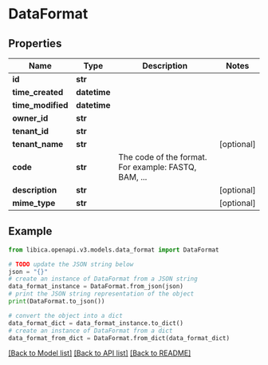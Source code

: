 # DataFormat


## Properties

Name | Type | Description | Notes
------------ | ------------- | ------------- | -------------
**id** | **str** |  | 
**time_created** | **datetime** |  | 
**time_modified** | **datetime** |  | 
**owner_id** | **str** |  | 
**tenant_id** | **str** |  | 
**tenant_name** | **str** |  | [optional] 
**code** | **str** | The code of the format. For example: FASTQ, BAM, ... | 
**description** | **str** |  | [optional] 
**mime_type** | **str** |  | [optional] 

## Example

```python
from libica.openapi.v3.models.data_format import DataFormat

# TODO update the JSON string below
json = "{}"
# create an instance of DataFormat from a JSON string
data_format_instance = DataFormat.from_json(json)
# print the JSON string representation of the object
print(DataFormat.to_json())

# convert the object into a dict
data_format_dict = data_format_instance.to_dict()
# create an instance of DataFormat from a dict
data_format_from_dict = DataFormat.from_dict(data_format_dict)
```
[[Back to Model list]](../README.md#documentation-for-models) [[Back to API list]](../README.md#documentation-for-api-endpoints) [[Back to README]](../README.md)



